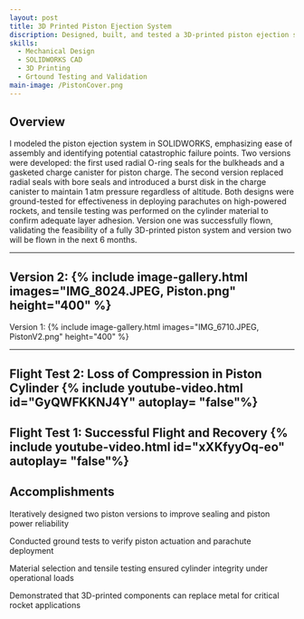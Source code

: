 ```yaml
---
layout: post
title: 3D Printed Piston Ejection System
discription: Designed, built, and tested a 3D-printed piston ejection system for high-powered rockets, focusing on stress analysis, material validation, and reliable deployment of parachutes. The system demonstrates that additive manufacturing can replace traditional metal components in critical aerospace applications.
skills: 
  - Mechanical Design
  - SOLIDWORKS CAD
  - 3D Printing
  - Grtound Testing and Validation
main-image: /PistonCover.png
---
```


## Overview
I modeled the piston ejection system in SOLIDWORKS, emphasizing ease of assembly and identifying potential catastrophic failure points. Two versions were developed: the first used radial O-ring seals for the bulkheads and a gasketed charge canister for piston charge. The second version replaced radial seals with bore seals and introduced a burst disk in the charge canister to maintain 1 atm pressure regardless of altitude. Both designs were ground-tested for effectiveness in deploying parachutes on high-powered rockets, and tensile testing was performed on the cylinder material to confirm adequate layer adhesion. Version one was successfully flown, validating the feasibility of a fully 3D-printed piston system and version two will be flown in the next 6 months. 

---
Version 2:
{% include image-gallery.html images="IMG_8024.JPEG, Piston.png" height="400" %}
---
Version 1: 
{% include image-gallery.html images="IMG_6710.JPEG, PistonV2.png" height="400" %}

---
Flight Test 2: Loss of Compression in Piston Cylinder
{% include youtube-video.html id="GyQWFKKNJ4Y" autoplay= "false"%} 
---
Flight Test 1: Successful Flight and Recovery
{% include youtube-video.html id="xXKfyyOq-eo" autoplay= "false"%} 
---
## Accomplishments
Iteratively designed two piston versions to improve sealing and piston power reliability

Conducted ground tests to verify piston actuation and parachute deployment

Material selection and tensile testing ensured cylinder integrity under operational loads

Demonstrated that 3D-printed components can replace metal for critical rocket applications
